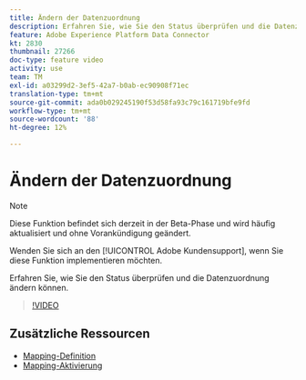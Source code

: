 ```yaml
---
title: Ändern der Datenzuordnung
description: Erfahren Sie, wie Sie den Status überprüfen und die Datenzuordnung ändern können.
feature: Adobe Experience Platform Data Connector
kt: 2830
thumbnail: 27266
doc-type: feature video
activity: use
team: TM
exl-id: a03299d2-3ef5-42a7-b0ab-ec90908f71ec
translation-type: tm+mt
source-git-commit: ada0b029245190f53d58fa93c79c161719bfe9fd
workflow-type: tm+mt
source-wordcount: '88'
ht-degree: 12%

---
```


# Ändern der Datenzuordnung

>[!NOTE]
>
>Diese Funktion befindet sich derzeit in der Beta-Phase und wird häufig aktualisiert und ohne Vorankündigung geändert.
>
>Wenden Sie sich an den [!UICONTROL Adobe Kundensupport], wenn Sie diese Funktion implementieren möchten.

Erfahren Sie, wie Sie den Status überprüfen und die Datenzuordnung ändern können.

>[!VIDEO](https://video.tv.adobe.com/v/27266?quality=12)

## Zusätzliche Ressourcen

* [Mapping-Definition](https://docs.adobe.com/content/help/en/campaign-standard/using/administrating/mapping-campaign-and-aep-data/aep-mapping-definition.html)
* [Mapping-Aktivierung](https://docs.adobe.com/content/help/en/campaign-standard/using/administrating/mapping-campaign-and-aep-data/aep-mapping-activation.html)
